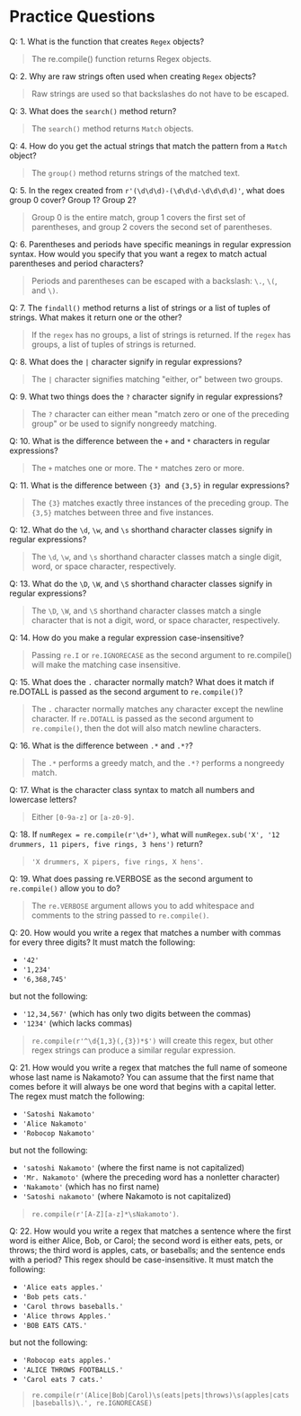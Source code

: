 # Practice Questions #

Q: 1. What is the function that creates `Regex` objects?

> The re.compile() function returns Regex objects.

Q: 2. Why are raw strings often used when creating `Regex` objects?

> Raw strings are used so that backslashes do not have to be escaped.

Q: 3. What does the `search()` method return?

> The `search()` method returns `Match` objects.

Q: 4. How do you get the actual strings that match the pattern from a `Match` object?

> The `group()` method returns strings of the matched text.

Q: 5. In the regex created from `r'(\d\d\d)-(\d\d\d-\d\d\d\d)'`, what does group 0 cover? Group 1? Group 2?

> Group 0 is the entire match, group 1 covers the first set of parentheses, and group 2 covers the second set of parentheses.

Q: 6. Parentheses and periods have specific meanings in regular expression syntax. How would you specify that you want a regex to match actual parentheses and period characters?

> Periods and parentheses can be escaped with a backslash: `\.`, `\(`, and `\)`.

Q: 7. The `findall()` method returns a list of strings or a list of tuples of strings. What makes it return one or the other?

> If the `regex` has no groups, a list of strings is returned. If the `regex` has groups, a list
of tuples of strings is returned.

Q: 8. What does the `|` character signify in regular expressions?

> The `|` character signifies matching "either, or" between two groups.

Q: 9. What two things does the `?` character signify in regular expressions?

> The `?` character can either mean "match zero or one of the preceding group" or be used to signify nongreedy matching.

Q: 10. What is the difference between the `+` and `*` characters in regular expressions?

> The `+` matches one or more. The `*` matches zero or more.

Q: 11. What is the difference between `{3} `and `{3,5}` in regular expressions?

> The `{3}` matches exactly three instances of the preceding group. The `{3,5}` matches between three and five instances.

Q: 12. What do the `\d`, `\w`, and `\s` shorthand character classes signify in regular expressions?

> The `\d`, `\w`, and `\s` shorthand character classes match a single digit, word, or space character, respectively.

Q: 13. What do the `\D`, `\W`, and `\S` shorthand character classes signify in regular expressions?

> The `\D`, `\W`, and `\S` shorthand character classes match a single character that is not a digit, word, or space character, respectively.

Q: 14. How do you make a regular expression case-insensitive?

> Passing `re.I` or `re.IGNORECASE` as the second argument to re.compile() will make the matching case insensitive.

Q: 15. What does the `.` character normally match? What does it match if re.DOTALL is passed as the second argument to `re.compile()`?

> The `.` character normally matches any character except the newline character. If `re.DOTALL` is passed as the second argument to `re.compile()`, then the dot will also match newline characters.

Q: 16. What is the difference between `.*` and `.*?`?

> The `.*` performs a greedy match, and the `.*?` performs a nongreedy match.

Q: 17. What is the character class syntax to match all numbers and lowercase letters?

> Either `[0-9a-z]` or `[a-z0-9]`.

Q: 18. If `numRegex = re.compile(r'\d+')`, what will `numRegex.sub('X', '12 drummers, 11 pipers, five rings, 3 hens')` return?

> `'X drummers, X pipers, five rings, X hens'`.

Q: 19. What does passing re.VERBOSE as the second argument to `re.compile()` allow you to do?

> The `re.VERBOSE` argument allows you to add whitespace and comments to the string passed to `re.compile()`.

Q: 20. How would you write a regex that matches a number with commas for every three digits? It must match the
following:

- `'42'`
- `'1,234'`
- `'6,368,745'`

but not the following:

- `'12,34,567'` (which has only two digits between the commas)
- `'1234'` (which lacks commas)

> `re.compile(r'^\d{1,3}(,{3})*$')` will create this regex, but other regex strings can produce a similar regular expression.

Q: 21. How would you write a regex that matches the full name of someone whose last name is Nakamoto? You can assume that the first name that comes before it will always be one word that begins with a capital letter. The regex must match the following:

- `'Satoshi Nakamoto'`
- `'Alice Nakamoto'`
- `'Robocop Nakamoto'`

but not the following:

- `'satoshi Nakamoto'` (where the first name is not capitalized)
- `'Mr. Nakamoto'` (where the preceding word has a nonletter character)
- `'Nakamoto'` (which has no first name)
- `'Satoshi nakamoto'` (where Nakamoto is not capitalized)

> `re.compile(r'[A-Z][a-z]*\sNakamoto')`.

Q: 22. How would you write a regex that matches a sentence where the first word is either Alice, Bob, or Carol; the second word is either eats, pets, or throws; the third word is apples, cats, or baseballs; and the sentence ends with a period? This regex should be case-insensitive. It must match the following:

- `'Alice eats apples.'`
- `'Bob pets cats.'`
- `'Carol throws baseballs.'`
- `'Alice throws Apples.'`
- `'BOB EATS CATS.'`

but not the following:

- `'Robocop eats apples.'`
- `'ALICE THROWS FOOTBALLS.'`
- `'Carol eats 7 cats.'`

> `re.compile(r'(Alice|Bob|Carol)\s(eats|pets|throws)\s(apples|cats|baseballs)\.', re.IGNORECASE)`